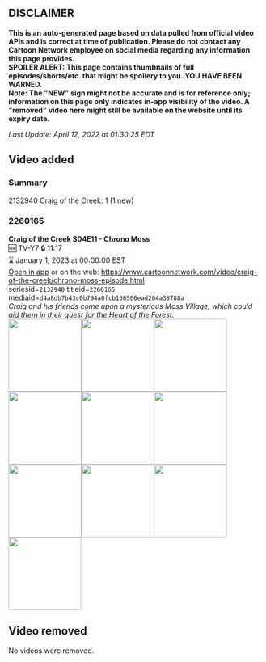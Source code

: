 ## DISCLAIMER
**This is an auto-generated page based on data pulled from official video APIs and is correct at time of publication. Please do not contact any Cartoon Network employee on social media regarding any information this page provides.**  
**SPOILER ALERT: This page contains thumbnails of full episodes/shorts/etc. that might be spoilery to you. YOU HAVE BEEN WARNED.**  
**Note: The "NEW" sign might not be accurate and is for reference only; information on this page only indicates in-app visibility of the video. A "removed" video here might still be available on the website until its expiry date.**  

_Last Update: April 12, 2022 at 01:30:25 EDT_
## Video added
### Summary
2132940 Craig of the Creek: 1 (1 new)  
### 2260165
**Craig of the Creek S04E11 - Chrono Moss**  
🆕 TV-Y7 🔒 11:17  
⌛ January 1, 2023 at 00:00:00 EST  
[Open in app](https://cnvideo.sercomkc.org/redirector.html?type=cnapp&seriesid=2132940&titleid=2260165&mediaid=d4a8db7b43c0b794a0fcb166566ead204a38788a) or on the web: https://www.cartoonnetwork.com/video/craig-of-the-creek/chrono-moss-episode.html  
seriesid=`2132940` titleid=`2260165` mediaid=`d4a8db7b43c0b794a0fcb166566ead204a38788a`  
_Craig and his friends come upon a mysterious Moss Village, which could aid them in their quest for the Heart of the Forest._  
<a href="https://s3.amazonaws.com/cartoonorchestrator/2260165_001_1280x720.jpg"><img src="https://s3.amazonaws.com/cartoonorchestrator/2260165_001_640x360.jpg" height="144px" /></a><a href="https://s3.amazonaws.com/cartoonorchestrator/2260165_002_1280x720.jpg"><img src="https://s3.amazonaws.com/cartoonorchestrator/2260165_002_640x360.jpg" height="144px" /></a><a href="https://s3.amazonaws.com/cartoonorchestrator/2260165_003_1280x720.jpg"><img src="https://s3.amazonaws.com/cartoonorchestrator/2260165_003_640x360.jpg" height="144px" /></a><a href="https://s3.amazonaws.com/cartoonorchestrator/2260165_004_1280x720.jpg"><img src="https://s3.amazonaws.com/cartoonorchestrator/2260165_004_640x360.jpg" height="144px" /></a><a href="https://s3.amazonaws.com/cartoonorchestrator/2260165_005_1280x720.jpg"><img src="https://s3.amazonaws.com/cartoonorchestrator/2260165_005_640x360.jpg" height="144px" /></a><a href="https://s3.amazonaws.com/cartoonorchestrator/2260165_006_1280x720.jpg"><img src="https://s3.amazonaws.com/cartoonorchestrator/2260165_006_640x360.jpg" height="144px" /></a><a href="https://s3.amazonaws.com/cartoonorchestrator/2260165_007_1280x720.jpg"><img src="https://s3.amazonaws.com/cartoonorchestrator/2260165_007_640x360.jpg" height="144px" /></a><a href="https://s3.amazonaws.com/cartoonorchestrator/2260165_008_1280x720.jpg"><img src="https://s3.amazonaws.com/cartoonorchestrator/2260165_008_640x360.jpg" height="144px" /></a><a href="https://s3.amazonaws.com/cartoonorchestrator/2260165_009_1280x720.jpg"><img src="https://s3.amazonaws.com/cartoonorchestrator/2260165_009_640x360.jpg" height="144px" /></a><a href="https://s3.amazonaws.com/cartoonorchestrator/2260165_010_1280x720.jpg"><img src="https://s3.amazonaws.com/cartoonorchestrator/2260165_010_640x360.jpg" height="144px" /></a>
## Video removed
No videos were removed.  
